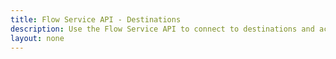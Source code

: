 ```yaml
---
title: Flow Service API - Destinations
description: Use the Flow Service API to connect to destinations and activate data.
layout: none
--- 
```

<RedoclyAPIBlock src="https://raw.githubusercontent.com/AdobeDocs/experience-platform-apis/main/src/swagger-specs/destinations.yaml"/>